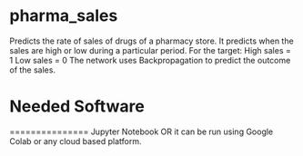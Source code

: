 # pharma_sales
Predicts the rate of sales of drugs of a pharmacy store. It predicts when the sales are high or low during a particular period.
For the target:
High sales = 1
Low sales = 0
The network uses Backpropagation to predict the outcome of the sales.

# Needed Software
===============
Jupyter Notebook OR it can be run using Google Colab or any cloud based platform.
